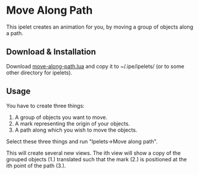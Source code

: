 # Move Along Path #

This ipelet creates an animation for you, by moving a group of objects
along a path.

## Download & Installation ##

Download [move-along-path.lua](move-along-path.lua) and copy it to
~/.ipe/ipelets/ (or to some other directory for ipelets).

## Usage ##

You have to create three things:

1. A group of objects you want to move.
2. A mark representing the origin of your objects.
3. A path along which you wish to move the objects.

Select these three things and run "Ipelets->Move along path".

This will create several new views.  The ith view will show a copy of
the grouped objects (1.) translated such that the mark (2.) is
positioned at the ith point of the path (3.).
